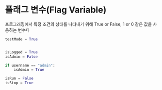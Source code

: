 # 플래그 변수(Flag Variable)


프로그래밍에서 특정 조건의 상태를 나타내기 위해 True or False, 1 or 0 같은 값을 사용하는 변수다

``` python
testMode = True

```


``` python

isLogged = True
isAdmin = False

if username == "admin":
    isAdmin = True


```


``` python
isRun = False
isStop = True


```
